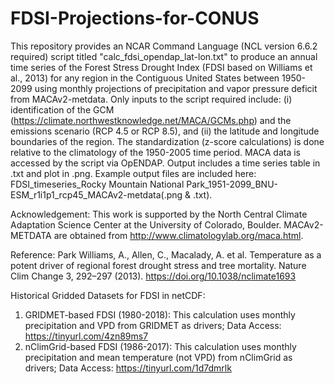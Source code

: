 # FDSI-Projections-for-CONUS
This repository provides an NCAR Command Language (NCL version 6.6.2 required) script titled "calc_fdsi_opendap_lat-lon.txt" to produce an annual time series of the Forest Stress Drought Index (FDSI based on Williams et al., 2013) for any region in the Contiguous United States between 1950-2099 using monthly projections of precipitation and vapor pressure deficit from MACAv2-metdata. Only inputs to the script required include: (i) identification of the GCM (https://climate.northwestknowledge.net/MACA/GCMs.php) and the emissions scenario (RCP 4.5 or RCP 8.5), and (ii) the latitude and longitude boundaries of the region. The standardization (z-score calculations) is done relative to the climatology of the 1950-2005 time period. MACA data is accessed by the script via OpENDAP. Output includes a time series table in .txt and plot in .png. Example output files are included here: FDSI_timeseries_Rocky Mountain National Park_1951-2099_BNU-ESM_r1i1p1_rcp45_MACAv2-metdata(.png & .txt). 

Acknowledgement: This work is supported by the North Central Climate Adaptation Science Center at the University of Colorado, Boulder. MACAv2-METDATA are obtained from http://www.climatologylab.org/maca.html.

Reference: Park Williams, A., Allen, C., Macalady, A. et al. Temperature as a potent driver of regional forest drought stress and tree mortality. Nature Clim Change 3, 292–297 (2013). https://doi.org/10.1038/nclimate1693

Historical Gridded Datasets for FDSI in netCDF:
1. GRIDMET-based FDSI (1980-2018): This calculation uses monthly precipitation and VPD from GRIDMET as drivers; Data Access: https://tinyurl.com/4zn89ms7
2. nClimGrid-based FDSI (1986-2017): This calculation uses monthly precipitation and mean temperature (not VPD) from nClimGrid as drivers; Data Access: https://tinyurl.com/1d7dmrlk

